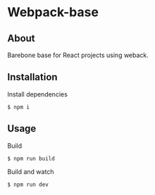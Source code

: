 # Webpack-base

## About

Barebone base for React projects using weback.

## Installation

Install dependencies 


```shell script
$ npm i
```

## Usage

Build

```shell script
$ npm run build
```

Build and watch

```shell script
$ npm run dev
```


